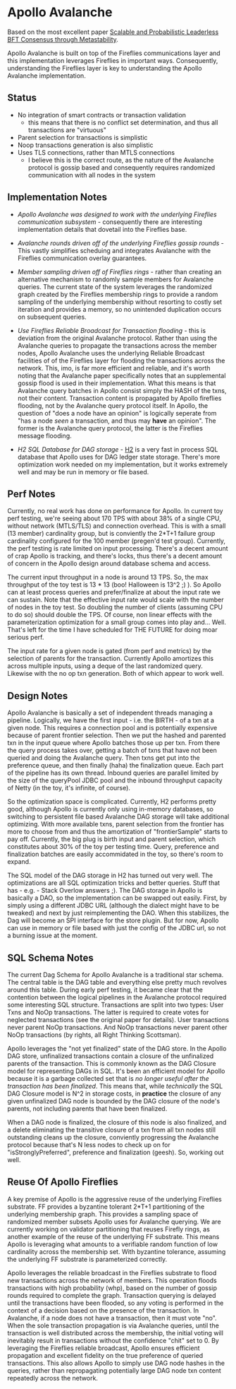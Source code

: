 # Apollo Avalanche

Based on the most excellent paper [Scalable and Probabilistic Leaderless BFT Consensus through Metastability](https://arxiv.org/abs/1906.08936).

Apollo Avalanche is built on top of the Fireflies communications layer and this implementation leverages Fireflies in important ways.  Consequently, understanding the Fireflies layer is key to understanding the Apollo Avalanche implementation.

## Status

* No integration of smart contracts or transaction validation
    * this means that there is no conflict set determination, and thus all transactions are "virtuous"
* Parent selection for transactions is simplistic
* Noop transactions generation is also simplistic
* Uses TLS connections, rather than MTLS connections
    * I believe this is the correct route, as the nature of the Avalanche protocol is gossip based and consequently requires randomized communication with all nodes in the system


## Implementation Notes

* _Apollo Avalanche was designed to work with the underlying Fireflies communication subsystem_ - consequently there are interesting implementation details that dovetail into the Fireflies base.


* _Avalanche rounds driven off of the underlying Fireflies gossip rounds_ - This vastly simplifies scheduing and integrates Avalanche with the Fireflies communication overlay guarantees.  


* _Member sampling driven off of Fireflies rings_ - rather than creating an alternative mechanism to randomly sample members for Avalanche queries.  The current state of the system leverages the randomized graph created by the Fireflies membership rings to provide a random sampling of the underlying membership without resorting to costly set iteration and provides a memory, so no unintended duplication occurs on subsequent queries.


* _Use Fireflies Reliable Broadcast for Transaction flooding_ - this is deviation from the original Avalanche protocol.  Rather than using the Avalanche queries to propagate the transactions across the member nodes, Apollo Avalanche uses the underlying Reliable Broadcast facilities of of the Fireflies layer for flooding the transactions across the network.  This, imo, is far more efficient and reliable, and it's worth noting that the Avalanche paper specifically notes that an supplemental gossip flood is used in their implementation.  What this means is that Avalanche query batches in Apollo consist simply the HASH of the txns, not their content.  Transaction content is propagated by Apollo fireflies flooding, not by the Avalanche query protocol itself.  In Apollo, the question of "does a node have an opinion" is logically seperate from "has a node _seen_ a transaction, and thus may __have__ an opinion".  The former is the Avalanche query protocol, the latter is the Fireflies message flooding.


* _H2 SQL Database for DAG storage_ - [H2](https://www.h2database.com/html/main.html) is a very fast in process SQL database that Apollo uses for DAG ledger state storage.  There's more optimization work needed on my implementation, but it works extremely well and may be run in memory or file based.


## Perf Notes

Currently, no real work has done on performance for Apollo.  In current toy perf testing, we're seeing about 170 TPS with about 38% of a single CPU, without network (MTLS/TLS) and connection overhead.  This is with a small (13 member) cardinality group, but is conviently the 2*T+1 failure group cardinality configured for the 100 member (pregen'd test group).  Currently, the perf testing is rate limited on input processing.  There's a decent amount of crap Apollo is tracking, and there's locks, thus there's a decent amount of concern in the Apollo design around database schema and access.

The current input throughput in a node is around 13 TPS.  So, the max throughput of the toy test is 13 * 13 (boo!  Halloween is 13^2 ;) ).  So Apollo can at least process queries and prefer/finalize at about the input rate we can sustain.  Note that the effective input rate would scale with the number of nodes in the toy test.  So doubling the number of clients (assuming CPU to do so) should double the TPS.  Of course, non linear effects with the parameterization optimization for a small group comes into play and...  Well.  That's left for the time I have scheduled for THE FUTURE for doing moar serious perf.

The input rate for a given node is gated (from perf and metrics) by the selection of parents for the transaction.  Currently Apollo amortizes this across multiple inputs, using a deque of the last randomized query.  Likewise with the no op txn generation.  Both of which appear to work well.

## Design Notes

Apollo Avalanche is basically a set of independent threads managing a pipeline.  Logically, we have the first input - i.e. the BIRTH - of a txn at a given node.  This requires a connection pool and is potentially expensive because of parent frontier selection.  Then we put the hashed and parented txn in the input queue where Apollo batches those up per txn.  From there the query process takes over, getting a batch of txns that have not been queried and doing the Avalanche query.  Then txns get put into the preference queue, and then finally (haha) the finalization queue.  Each part of the pipeline has its own thread.  Inbound queries are parallel limited by the size of the queryPool JDBC pool and the inbound throughput capacity of Netty (in the toy, it's infinite, of course).

So the optimization space is complicated.  Currently, H2 performs pretty good, although Apollo is currently only using in-memory databases, so switching to persistent file based Avalanche DAG storage will take additional optimizing.  With more available txns, parent selection from the frontier has more to choose from and thus the amortization of "frontierSample" starts to pay off.  Currently, the big plug is birth input and parent selection, which constitutes about 30% of the toy per testing time.  Query, preference and finalization batches are easily accommidated in the toy, so there's room  to expand.

The SQL model of the DAG storage in H2 has turned out very well.  The optimizations are all SQL optimization tricks and better queries.  Stuff that has - e.g. - Stack Overlow answers ;).  The DAG storage in Apollo is basically a DAO, so the implementation can be swapped out easily.  First, by simply using a different JDBC URL (although the dialect might have to be tweaked) and next by just reimplementing the DAO.  When this stabilizes, the Dag will become an SPI interface for the store plugin.  But for now, Apollo can use in memory or file based with just the config of the JDBC url, so not a burning issue at the moment.

## SQL Schema Notes

The current Dag Schema for Apollo Avalanche is a traditional star schema.  The central table is the DAG table and everything else pretty much revolves around this table.  During early perf testing, it became clear that the contention between the logical pipelines in the Avalanche protocol required some interesting SQL structure.  Transactions are split into two types: User Txns and NoOp transactions.  The latter is required to create votes for neglected transactions (see the original paper for details).  User transactions never parent NoOp transactions.  And NoOp transactions never parent other NoOp transactions (by rights, all Right Thinking Scottsman).

Apollo leverages the "not yet finalized" state of the DAG store.  In the Apollo DAG store, unfinalized transactions contain a closure of the unfinalized parents of the transaction.  This is commonly known as the DAG Closure model for representing DAGs in SQL.  It's been an efficient model for Apollo because it is a garbage collected set that is _no longer useful after the transaction has been finalized_.  This means that, while _technically_ the SQL DAG Closure model is N^2 in storage costs, in __practice__ the closure of any given unfinalized DAG node is bounded by the DAG closure of the node's parents, not including parents that have been finalized.

When a DAG node is finalized, the closure of this node is also finalized, and a delete eliminating the transitive closure of a txn from all txn nodes still outstanding cleans up the closure, conviently progressing the Avalanche protocol because that's N less nodes to check up on for "isStronglyPreferred", preference and finalization (geesh).  So, working out well.

## Reuse Of Apollo Fireflies

A key premise of Apollo is the aggressive reuse of the underlying Fireflies substrate.  FF provides a byzantine tolerant 2*T+1 partitioning of the underlying membership graph.  This provides a sampling space of randomized member subsets Apollo uses for Avalanche querying.  We are currently working on validator partitioning that reuses Firefly rings, as another example of the reuse of the underlying FF substrate.  This means Apollo is leveraging what amounts to a verifiable random function of low cardinality across the membership set.  With byzantine tolerance, assuming the underlying FF substrate is parameterized correctly.

Apollo leverages the reliable broadcast in the Fireflies substrate to flood new transactions across the network of members.  This operation floods transactions with high probability (whp), based on the number of gossip rounds required to complete the graph.  Transaction querying is delayed until the transactions have been flooded, so any voting is performed in the context of a decision based on the presence of the transaction.  In Avalanche, if a node does not have a transaction, then it must vote "no".  When the sole transaction propagation is via Avalanche queries, until the transaction is well distributed across the membership, the initial voting will inevitably result in transactions without the confidence "chit" set to 0.  By leveraging the Fireflies reliable broadcast, Apollo ensures efficient propagation and excellent fidelity on the true preference of queried transactions.  This also allows Apollo to simply use DAG node hashes in the queries, rather than repropagating potentially large DAG node txn content repeatedly across the network.

